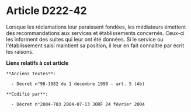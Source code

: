 # Article D222-42

Lorsque les réclamations leur paraissent fondées, les médiateurs émettent des recommandations aux services et établissements
concernés. Ceux-ci les informent des suites qui leur ont été données. Si le service ou l'établissement saisi maintient sa
position, il leur en fait connaître par écrit les raisons.

**Liens relatifs à cet article**

	**Anciens textes**:

	  - Décret n°98-1082 du 1 décembre 1998 - art. 5 (Ab)

	**Codifié par**:

	  - Décret n°2004-703 2004-07-13 JORF 24 février 2004
